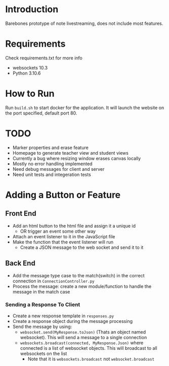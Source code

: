 # Introduction
Barebones prototype of note livestreaming, does not include most features.

# Requirements
Check requirements.txt for more info
* websockets 10.3
* Python 3.10.6

# How to Run
Run ```build.sh``` to start docker for the application. It will launch the website on the port specified, default port 80.

# TODO

* Marker properties and erase feature
* Homepage to generate teacher view and student views
* Currently a bug where resizing window erases canvas locally
* Mostly no error handling implemented
* Need debug messages for client and server
* Need unit tests and integeration tests

# Adding a Button or Feature

## Front End
* Add an html button to the html file and assign it a unique id 
    * OR trigger an event some other way
* Attach an event listener to it in the JavaScript file
* Make the function that the event listener will run
    * Create a JSON message to the web socket and send it to it

## Back End
* Add the message type case to the match(switch) in the correct connection in ```ConnectionController.py```
* Process the message: create a new module/function to handle the message in the match case

### Sending a Response To Client
* Create a new response template in ```responses.py```
* Create a response object during the message processing
* Send the message by using: 
    * ```websocket.send(MyResponse.toJson)``` (Thats an object named websocket). This will send a message to a single connection
    * ```websockets.broadcast(connected, MyResponse.Json)``` where connected is a list of websocket objects. This will broadcast to all websockets on the list
        * Note that it is ```websockets.broadcast``` not ```websocket.broadcast```